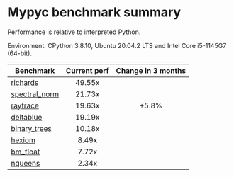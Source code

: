 # Mypyc benchmark summary

Performance is relative to interpreted Python.

Environment: CPython 3.8.10, Ubuntu 20.04.2 LTS and Intel Core i5-1145G7 (64-bit).

| Benchmark | Current perf | Change in 3 months |
| --- | :---: | :---: |
| [richards](benchmarks/richards.md) | 49.55x |  |
| [spectral_norm](benchmarks/spectral_norm.md) | 21.73x |  |
| [raytrace](benchmarks/raytrace.md) | 19.63x | +5.8% |
| [deltablue](benchmarks/deltablue.md) | 19.19x |  |
| [binary_trees](benchmarks/binary_trees.md) | 10.18x |  |
| [hexiom](benchmarks/hexiom.md) | 8.49x |  |
| [bm_float](benchmarks/bm_float.md) | 7.72x |  |
| [nqueens](benchmarks/nqueens.md) | 2.34x |  |
